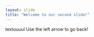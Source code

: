 ```yaml
---
layout: slide
title: "Welcome to our second slide!"
---
```

   textuuuul
Use the left arrow to go back!
